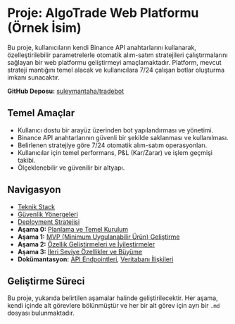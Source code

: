 # Proje: AlgoTrade Web Platformu (Örnek İsim)

Bu proje, kullanıcıların kendi Binance API anahtarlarını kullanarak, özelleştirilebilir parametrelerle otomatik alım-satım stratejileri çalıştırmalarını sağlayan bir web platformu geliştirmeyi amaçlamaktadır. Platform, mevcut strateji mantığını temel alacak ve kullanıcılara 7/24 çalışan botlar oluşturma imkanı sunacaktır.

**GitHub Deposu:** [suleymantaha/tradebot](https://github.com/suleymantaha/tradebot)

## Temel Amaçlar

*   Kullanıcı dostu bir arayüz üzerinden bot yapılandırması ve yönetimi.
*   Binance API anahtarlarının güvenli bir şekilde saklanması ve kullanılması.
*   Belirlenen stratejiye göre 7/24 otomatik alım-satım operasyonları.
*   Kullanıcılar için temel performans, P&L (Kar/Zarar) ve işlem geçmişi takibi.
*   Ölçeklenebilir ve güvenilir bir altyapı.

## Navigasyon

*   [Teknik Stack](TECHNICAL_STACK.md)
*   [Güvenlik Yönergeleri](SECURITY_GUIDELINES.md)
*   [Deployment Stratejisi](DEPLOYMENT_STRATEGY.md)
*   **Aşama 0:** [Planlama ve Temel Kurulum](00_PLANNING_AND_SETUP/00_00_PLANNING_AND_SETUP_OVERVIEW.md)
*   **Aşama 1:** [MVP (Minimum Uygulanabilir Ürün) Geliştirme](01_MVP_DEVELOPMENT/01_00_MVP_OVERVIEW.md)
*   **Aşama 2:** [Özellik Geliştirmeleri ve İyileştirmeler](02_FEATURE_ENHANCEMENTS/02_00_ENHANCEMENTS_OVERVIEW.md)
*   **Aşama 3:** [İleri Seviye Özellikler ve Büyüme](03_ADVANCED_FEATURES/03_00_ADVANCED_FEATURES_OVERVIEW.md)
*   **Dokümantasyon:** [API Endpointleri](DOCS/API_ENDPOINTS.md), [Veritabanı İlişkileri](DOCS/DATABASE_RELATIONS.md)

## Geliştirme Süreci

Bu proje, yukarıda belirtilen aşamalar halinde geliştirilecektir. Her aşama, kendi içinde alt görevlere bölünmüştür ve her bir alt görev için ayrı bir `.md` dosyası bulunmaktadır.
